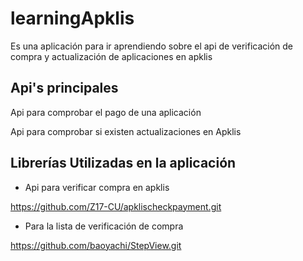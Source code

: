 # learningApklis

Es una aplicación para ir aprendiendo sobre el api de verificación de compra y actualización de aplicaciones en apklis

## Api's principales

Api para comprobar el pago de una aplicación

Api para comprobar si existen actualizaciones en Apklis

## Librerías Utilizadas en la aplicación

* Api para verificar compra en apklis

https://github.com/Z17-CU/apklischeckpayment.git

* Para la lista de verificación de compra

https://github.com/baoyachi/StepView.git
